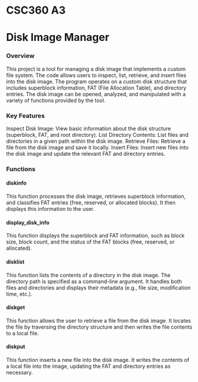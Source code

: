 # CSC360 A3

# Disk Image Manager

### Overview

This project is a tool for managing a disk image that implements a custom file system. The code allows users to inspect, list, retrieve, and insert files into the disk image. The program operates on a custom disk structure that includes superblock information, FAT (File Allocation Table), and directory entries. The disk image can be opened, analyzed, and manipulated with a variety of functions provided by the tool.

### Key Features

Inspect Disk Image: View basic information about the disk structure (superblock, FAT, and root directory).
List Directory Contents: List files and directories in a given path within the disk image.
Retrieve Files: Retrieve a file from the disk image and save it locally.
Insert Files: Insert new files into the disk image and update the relevant FAT and directory entries.

### Functions

#### diskinfo

This function processes the disk image, retrieves superblock information, and classifies FAT entries (free, reserved, or allocated blocks). It then displays this information to the user.

#### display_disk_info

This function displays the superblock and FAT information, such as block size, block count, and the status of the FAT blocks (free, reserved, or allocated).

#### disklist

This function lists the contents of a directory in the disk image. The directory path is specified as a command-line argument. It handles both files and directories and displays their metadata (e.g., file size, modification time, etc.).


#### diskget

This function allows the user to retrieve a file from the disk image. It locates the file by traversing the directory structure and then writes the file contents to a local file.

#### diskput

This function inserts a new file into the disk image. It writes the contents of a local file into the image, updating the FAT and directory entries as necessary.

